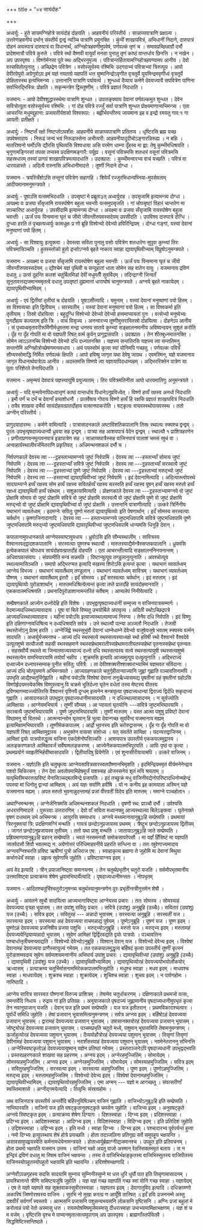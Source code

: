 +++
title = "०४ सायंदोहः"

+++

अध्वर्यु: - हुते सायमग्निहोत्रे सायंदोहं दोहयति । आहवनीयं परिस्तीर्य । सान्नाय्यपात्राणि प्रक्षाल्य । उत्तरेणाहवनीयं दर्भान् संस्तीर्य द्वन्द्वं न्यञ्चि पात्राणि प्रयुनक्ति । कुंभीं शाखापवित्रं, अभिधानीं निदाने, दारुपात्रं दोहनं अयस्पात्रं दारुपात्रं वा पिधानार्थं, अग्निहोत्रहवणीमुपवेषं, पर्णवल्कं तृणं च । समावप्रच्छिन्नाग्रौ दर्भौ प्रादेशमात्रौ पवित्रे कुरुते । पवित्रे स्थो वैष्णवी वायुर्वां मनसा पुनातु तृणं काष्ठं वान्तर्धाय छिनत्ति । न नखेन । अप उपस्पृश्य । विष्णोर्मनसा पूते स्थः अद्भिरनुमृज्य । पवित्रान्तर्हितायामग्निहोत्रहवण्यामप आनीय । देवो वस्सवितोत्पुनातु । अच्छिद्रेण पवित्रेण । वसोस्सूर्यस्य रश्मिभिः उदगग्राभ्यं पवित्राभ्यां त्रिरुत्पूय । आपो देवीरग्रेपुवो अग्रेगुवोऽग्र इमं यज्ञं नयताग्रे यज्ञपतिं धत्त युष्मानिन्द्रोऽवृणीत वृत्रतूर्ये यूयमिन्द्रमवृणीध्वं वृत्रतूर्ये प्रोक्षितास्स्थ इत्यभिमन्त्र्य । उत्तानानि पात्राणि पर्यावर्त्य । शुन्धध्वं दैव्याय कर्मणे देवयज्यायै सपवित्रेण पाणिना सर्वाभिरद्भिस्त्रि: प्रोक्षति । सकृन्मन्त्रेण द्विस्तूष्णीम् । पवित्रे प्रज्ञातं निदधाति ।

यजमान: - आपो देवीश्शुद्धास्स्थेमा पात्राणि शुन्धत । उपातङ्क्याय देवानां पर्णवल्कमुत शुन्धत । देवेन सवित्रोत्पूता वसोस्सूर्यस्य रश्मिभि: । गां दोह पवित्रे रज्जुँ सर्वा पात्राणि शुन्धत प्रोक्ष्यमाणान्यभिमन्त्र्य । एता आचरन्ति मधुमद्दुहाना: प्रजावतीर्यशसो विश्वरूपा: । बह्वीर्भवन्तीरुप जायमाना इह व इन्द्रो रमयतु गाव:१ गा आयती: प्रतीक्षते ।

अध्वर्यु: - निष्टप्तँ रक्षो निष्टप्तोऽघशँस: आहवनीये सान्नाय्यपात्राणि प्रतितप्य । धृष्टिरसि ब्रह्म यच्छ उपवेषमादाय । निरूढं जन्यं भयं निरूढास्सेना अभीत्वरी: आहवनीयादुदीचोऽङ्गारन्निरूह्य । न बहिः । मातरिश्वनो घर्मोऽसि द्यौरसि पृथिव्यसि विश्वधाया असि परमेण धाम्ना दृँहस्व मा ह्वा: तेषु कुम्भीमधिश्रयति । भृगूणामङ्गिरसां तपसा तप्यस्व प्रदक्षिणमङ्गारै: पर्यूह्य । वसूनां पवित्रमसि शतधारं वसूनां पवित्रमसि सहस्रधारम् तस्यां प्रागग्रं शाखापवित्रमत्यादधाति । उदक्प्रात: । कुम्भीमन्वारभ्य वाचं यच्छति । पवित्रं वा धारयन्नास्ते । अदित्यै रास्नासि अभिधानीमादत्ते । तूष्णीं निदाने दोग्धा ।

यजमानः - त्रयस्त्रिँशोऽसि तन्तूनां पवित्रेण सहागहि । शिवेयँ रज्जुरभिधान्यघ्निया-मुपसेवताम् आदीयमानामनुमन्त्रयते ।

अध्वर्युः - पूषाऽसि वत्समभिदधाति । उपसृष्टां मे प्रब्रूता३त् अध्वर्युराह । उपसृजामि इत्यामन्त्र्य दोग्धा । अयक्ष्मा वः प्रजया सँसृजामि रायस्पोषेण बहुला भवन्तीः वत्समुपसृजति । गां चोपसृष्टां विहारं चान्तरेण मा सञ्चारिष्ट अध्वर्युराह । उपसीदामि इत्यामन्त्र्य दोग्धा । अयक्ष्मा वः प्रजया सँसृजामि रायस्पोषेण बहुला भवन्तीः । ऊर्जं पयः पिन्वमाना घृतं च जीवो जीवन्तीरुपवस्सदेयम् उपसीदति । उपविश्य दारुपात्रे दोग्धि । दुग्ध्वा हरति तं पृच्छत्यध्वर्युः कामधुक्षः प्र णो ब्रूहि विश्वेभ्यो देवेभ्यो हविरिन्द्रियम् । दोग्धा गङ्गां, यस्यां देवानां मनुष्याणां पयो हितम् ।

अध्वर्युः - सा विश्वायुः इत्युक्त्वा । देवस्त्वा सविता पुनातु वसोः पवित्रेण शतधारेण सुपुवा कुम्भ्यां तिरः पवित्रमासिञ्चति । हुतस्स्तोको हुतो द्रप्सोऽग्नये बृहते नाकाय स्वाहा द्यावापृथिवीभ्याम् विप्रुषोऽनुमन्त्रयते ।

यजमानः - अयक्ष्मा वः प्रजया सँसृजामि रायस्पोषेण बहुला भवन्तीः । ऊर्जं पयः पिन्वमाना घृतं च जीवो जीवन्तीरुपवस्सदेयम् ॥ द्यौश्चेमं यज्ञं पृथिवी च सन्दुहातां धाता सोमेन सह वातेन वायुः । यजमानाय द्रविणं दधातु ॥ उत्सं दुहन्ति कलशं चतुर्बिलमिडां देवीं मधुमतीँ सुवर्विदम् । तदिन्द्राग्नी जिन्वतँ सूनृतावत्तद्यजमानममृतत्वे दधातु उपसृष्टां दुह्यमानां धाराघोषं चानुमन्त्रयते । अग्नये बृहते नाकायेदम् । द्यावापृथिवीभ्यामिदम् ।

अध्वर्युः - एवं द्वितीयां तृतीयां च दोहयति । पूषाऽसीत्यादि । यमुनाम् । यस्यां देवानां मनुष्याणां पयो हितम् । सा विश्वव्यचाः इति द्वितीयाम् । सरस्वतीम् । यस्यां देवानां मनुष्याणां पयो हितम् । सा विश्वकर्मा इति तृतीयाम् । तिस्रो दोहयित्वा । बहुदुग्धि विश्वेभ्यो देवेभ्यो देवेभ्यो हव्यमाप्यायतां पुनः । वत्सेभ्यो मनुष्येभ्यः पुनर्दोहाय कल्पताम् इति त्रिः । वाचं विसृज्य । अनन्वारभ्य तूष्णीमुत्तरास्तिस्रो दोहयित्वा । दोहनेऽप आनीय । सं पृच्यध्वमृतावरीरूर्मिणीर्मधुमत्तमा मन्द्रा धनस्य सातये कुम्भ्यां सङ्क्षालनमानीय अविष्यन्दयन् सुशृतं करोति । दृँह गा दृँह गोपतिं मा वो यज्ञपती रिषत् वर्त्म कुर्वन् प्रागुद्वासयति । उदक्प्रातः । तेन शीतबुध्नमातनक्ति । सोमेन त्वाऽऽतनच्मि विश्वेभ्यो देवेभ्यो दधि दध्नातनक्ति । यज्ञस्य सन्ततिरसि यज्ञस्य त्वा सन्ततिमनु सन्तनोमि अग्निहोत्रोच्छेषणमन्ववधाय । अयं पयस्सोमं कृत्वा स्वां योनिमपि गच्छतु । पर्णवल्कः पवित्रँ सौम्यस्सोमाद्धि निर्मितः पर्णवल्कं क्षिपति । आपो हविष्षु जागृत यथा देवेषु जाग्रथ । एवमस्मिन्, यज्ञे यजमानाय जागृत पिधानार्थपात्रेऽप आनीय । अदस्तमसि विष्णवे त्वा यज्ञायापिदधाम्यहम् । अद्भिररिक्तेन पात्रेण याः पूताः परिशेरते तेनापिदधाति ।

यजमानः - अमृन्मयं देवपात्रं यज्ञस्यायुषि प्रयुज्यताम् । तिरः पवित्रमतिनीता आपो धारयमातिगुः अनुमन्त्रयते ।

अध्वर्युः - यदि मृन्मयेनापिदध्यात्तृणं काष्ठं वान्तर्धाय पिधानेऽनुप्रविध्येत् । विष्णो हव्यँ रक्षस्व अनधो निदधाति । इमौ पर्णं च दर्भं च देवानाँ हव्यशोधनौ । प्रातर्वेषाय गोपाय विष्णो हव्यँ हि रक्षसि प्रज्ञातं शाखापवित्रं निदधाति । तयैव शाखया दर्भैर्वा सायंदोहवत्प्रातर्दोहाय वत्सानपाकरोति । षट्कृत्वः वायवस्स्थोपायवस्स्थ । ततो अग्नीन् परिस्तीर्य ।

प्रागुदयादारम्भः । कर्मणे वामित्यादि । पात्रासादनकाले अष्टाविंशतिकपालानि तिस्रः स्थाल्यः स्फ्यश्च द्वन्द्वम् । पुरतः उपभृत्पृषदाज्यधान्यौ ध्रुवया सह द्वन्द्वम् । पात्र्या सह आशयपात्रं वेदेन द्वन्द्वम् । स्थाल्यौ १ प्राशित्रहरणेन । प्रणीताप्रणयनमुत्पवनपात्रं इडापात्रेण सह । सान्नाय्यपात्रैस्सह वाजिनपात्रं पालाशं चमसं स्रुचं वा । अन्वाहार्यस्थालीवर्जमितराणि प्रकृतिवत् । अधिमन्थनशकलं दर्भौ च ।

निर्वपणकाले देवस्य त्वा ---ट्ठहस्ताभ्यामग्नये जुष्टं निर्वपामि । देवस्य त्वा ---हस्ताभ्याँ सोमाय जुष्टं निर्वपामि । देवस्य त्वा ---ट्ठहस्ताभ्याँ सवित्रे जुष्टं निर्वपामि । देवस्य त्वा ---ट्ठहस्ताभ्याँ सरस्वत्यै जुष्टं निर्वपामि । देवस्य त्वा ---ट्ठहस्ताभ्यां पूष्णे जुष्टं निर्वपामि । देवस्य त्वा ---ट्ठहस्ताभ्यां मरुद्भ्यो जुष्टं निर्वपामि । देवस्य त्वा ---हस्ताभ्यां द्यावापृथिवीभ्यां जुष्टं निर्वपामि । इदं देवानामित्यादि । अदित्यास्त्वोपस्थे सादयाम्यग्ने हव्यँ रक्षस्व सोम हव्यँ रक्षस्व सवितर्हव्यँ रक्षस्व सरस्वति हव्यँ रक्षस्व पूषन् हव्यँ रक्षस्व मरुतो हव्यँ रक्षध्वं द्यावापृथिवी हव्यँ रक्षेथाम् । सशूकायामित्यादि । प्रोक्षणकाले देवस्य त्वा ---ट्ठहस्ताभ्यामग्नये वो जुष्टं प्रोक्षामि सोमाय वो जुष्टं प्रोक्षामि सवित्रे वो जुष्टं प्रोक्षामि सरस्वत्यै वो जुष्टं प्रोक्षामि पूष्णे वो जुष्टं प्रोक्षामि मरुद्भ्यो वो जुष्टं प्रोक्षामि द्यावापृथिवीभ्यां वो जुष्टं प्रोक्षामि । उत्तानानि पात्राणीत्यादि । उत्करे त्रिर्निनीय यथाभागं व्यावर्तध्वम् । इदमग्नेः सवितुः पूष्णो मरुतां द्यावापृथिव्योः इति पेषणार्थान् । इदँ सोमस्य सरस्वत्याः चर्वर्थान् । कृष्णाजिनादानादि । देवस्य त्वा --- हस्ताभ्यामग्नये जुष्टमधिवपामि सवित्रे जुष्टमधिवपामि पूष्णे जुष्टमधिवपामि मरुद्भ्यो जुष्टमधिवपामि द्यावापृथिवीभ्यां जुष्टमधिवपामि धान्यमसि धिनुहि देवान् ।

कपालानामुपधानकाले आग्नेयस्याष्टावुपधाय । ध्रुवोऽसि इति सौम्यस्थालीम् । सावित्रस्य वैश्वानरवद्द्वादशकपालानि । सरस्वत्याः पूष्णश्च स्थाल्यौ । मारुतस्याद्यैर्मन्त्रैस्सप्तकपालानि । ध्रुवमसि इत्येककपालं चोपधाय सायंदोहवत्प्रातर्दोहं दोहयति । एता आचरन्तीत्यादि सङ्क्षालननिनयनान्तम् । अधिवापवत्संवापः । संवपामीति मन्त्रं सन्नमति । पिष्टान्युत्पूय तण्डुलानुत्पुनाति । अपश्चोत्पूय स्थाल्यामासिञ्चति । समापो अद्भिरग्मत इत्यादि मखस्य शिरोऽसि इत्यन्तं कृत्वा । यथाभागं व्यावर्तध्वम् आग्नेयं विभज्य । यथाभागं व्यावर्तेथाम् तण्डुलान् । यथाभागं व्यावर्तध्वम् सावित्रम् । यथाभागं व्यावर्तध्वम् पौष्णम् । यथाभागं व्यावर्तेथाम् इतरौ । इदँ सोमस्य । इदँ सरस्वत्याः चर्वर्थान् । इदं मरुताम् । इदं द्यावापृथिव्योः पुरोडाशार्थान् । मारुतमधिश्रित्येत्यन्तं कृत्वा तप्ते प्रातर्दोहे सायंदोहमानयति । एककपालमधिश्रयति । प्रथनादिपुरोडाशानामन्तरितं सर्वेषाम् । आप्यलेपं निनीयेत्यादि ।

सम्प्रैषणकाले आज्येन दध्नोदेहि इति विशेषः । उपभृद्वत्पृषदाज्यधानीं सम्मृज्य न वाजिनपात्रसम्मार्गः । वेदमाज्यदधिस्थाल्यावादाय । पूषा वां बिले विष्यतु उभयोर्बिले अपावृत्य । अदिती स्थोऽच्छिद्रपत्रे आज्यदधिस्थाल्यावादाय । महीनां पयोऽसि इत्याज्यस्थाल्यामाज्यं निरुप्य । तेनैव दधि निर्वपति । इदं विष्णुः इति दक्षिणाग्नावधिश्रित्य न दध्यधिश्रयति सर्वत्र । उभे स्थाल्यौ पत्न्या अञ्जलौ निदधाति । तेजसी स्थस्तेजोऽनु प्रेतम् हरति । अग्नेर्जिह्वे स्थस्सुभुवौ देवानां धाम्नेधाम्ने देवेभ्यो यजुषेयजुषे भवतम् स्फ्यस्य वर्त्मन् सादयति । अध्वर्युर्यजमनश्च - आज्यं दधि स्थस्सत्ये स्थस्सत्यस्याध्यक्षे स्थो हविषी स्थो वैश्वानरे वैश्वदेवे उत्पूतशुष्मे सत्यौजसौ सहसी स्थस्सहमाने स्थस्सहेथामरातीस्सहेथामरातीयतस्सहेथां पृतनास्सहेथां पृतन्यतः । सहस्रवीर्ये स्थस्ते मा जिन्वतमाज्यस्याज्यं दध्नो दधि स्थस्सत्यस्य सत्ये स्थस्सत्यायुषी स्थस्सत्यशुष्मे स्थस्सत्येन वामभिघारयामि तयोर्वां भक्षीय । शुक्रमसि इत्यादि आज्यमुत्पूय दध्युत्पुनाति । अद्भिराज्यं दध्याज्येन दध्नापस्सम्यक् पुनीत सवितु: पवित्रै: । ता देवीश्शक्वरीश्शाक्वराभ्यामिमं यज्ञमवत संविदानाः । आज्यं दधि चोत्पूयमाने अभिमन्त्रयते । आज्यग्रहणकाले चतुर्गृहीतान्याज्यानि जुह्वां गृह्णाति पञ्चावत्तिनामपि । उपभृति आद्यैश्चतुर्भिर्गृह्णाति । महीनां पयोऽसि विश्वेषां देवानां तनूर्ऋध्यासमद्य पृषतीनां ग्रहं पृषतीनां ग्रहोऽसि विष्णोर्हृदयमस्येकमिष विष्णुस्त्वानु वि चक्रमे भूतिर्दध्ना घृतेन वर्धतां तस्य मेष्टस्य वीतस्य द्रविणमागम्याज्ज्योतिरसि वैश्वानरं पृश्नियै दुग्धम् इत्यनेन मन्त्रावृत्या पृषदाज्यधान्यां द्विराज्यं द्विर्दधि सकृदाज्यं गृह्णाति । आसादनकाले उपभृद्वत् पृषदाज्यधानीमासादयति । न दधिस्थाल्यासादनम् । न सूर्यज्योतिः आमिक्षायाः । आग्नेयमभिघार्य । तूष्णीं सौम्यम् । आ प्यायतां घृतयोनिः ---सवित्रे जुष्टमभिघारयामि । सरस्वत्यै जुष्टमभिघारयामि । पूष्णे जुष्टमभिघारयामि । तूष्णीं मारुतम् । यस्त आत्मा पशुषु प्रविष्टो देवानां विष्ठामनु यो वितस्थे । आत्मन्वान्सोम घृतवान् हि भूत्वा देवान्गच्छ सुवर्विन्द यजमानाय मह्यम् इत्यामिक्षामभिघारयति । तूष्णीमेककपालम् । आर्द्रो भुवनस्य इति चरोरुद्वासनम् । दृँह गा दृँह गोपतिं मा वो यज्ञपती रिषत् आमिक्षामुद्वास्य । अभुक्तेन वाससा संशोध्य । यत् संवर्तते सामिक्षा । यदन्यत्तद्वाजिनम् । आमिक्षां द्वयोः पात्रयोरुद्धृत्य वाजिना एकदेशेनोपसिञ्चति । आशयपात्र उपस्तीर्य एककपालमुद्वास्य । अलङ्करणकाले आमिक्षावर्जं सर्वेषामलङ्करणम् । आज्येनैककपालमभिपूरयति । आविः पृष्ठं वा कृत्वा । प्रथमप्रयोगे व्याहृतीभिर्हवींष्यासादयति । द्वितीयादिषु प्रियेणेति । एवं शुनासीरीयायामपि । उत्करे वाजिनम् ।

यजमानः - यज्ञोऽसि इति चतुष्कृत्वः आग्नेयसावित्रसारस्वतपौष्णानभिमृशति । इदमिन्द्रियममृतं वीर्यमनेनेन्द्राय पशवो चिकित्सन् । तेन देवा अवतोपमामिहेषमूर्जं यशस्सह ओजस्सनेयं शृतं मयि श्रयताम् ॥ यत्पृथिवीमचरत्तत्प्रविष्टं येनासिञ्चद्बलमिन्द्रे प्रजापतिः । इदं तच्छुक्रं मधु वाजिनीवद्येनोपरिष्टादधिनोन्महेन्द्रं पयस्या मां धिनोतु द्वाभ्यां आमिक्षाम् । अयं यज्ञः सर्वाणि हवींषि । यो नः कनीय इह कामयाता अस्मिन् यज्ञे यजमानाय मह्यम् । अपत मरुतो भुवनान्नुदन्तामहं प्रजां वीरवतीं विदेय इति मारुतम् । ममाग्ने पञ्चहोता१ ।

अथाग्निमन्थनम् । अग्नेर्जनित्रमसि अधिमन्थनशकलं निदधाति । वृषणौ स्थ: प्राञ्चौ दर्भौ । उर्वश्यसि अधरारणिमादत्ते । पुरूरवाः उत्तरारणिम् । देवो वाँ सविता मध्वानक्तु आज्यस्थाल्या बिलेऽङ्क्त्वा । घृतेनाक्ते वृषणं दधाथाम् उभे अभिमन्त्र्य । आयुरसि समवधाय । अग्नये मथ्यमानायानुब्रू३हि सम्प्रेष्यति । प्रथमायां त्रिरनूक्तायां त्रि: प्रदक्षिणमग्निं मन्थति । गायत्रं छन्दोऽनुप्रजायस्व प्रथमम् । त्रैष्टुभं छन्दोऽनुप्रजायस्व द्वितीयम् । जागतं छन्दोऽनुप्रजायस्व तृतीयम् । ततो यथा प्राशु मन्थति । जातायाऽनुब्रू३हि जाते सम्प्रेष्यति । प्रह्रियमाणायानुब्रू३हि प्रहरन् सम्प्रेष्यति । भवतं नस्समनसौ समोकसावरेपसौ । मा यज्ञँ हिँसिष्टं मा यज्ञपतिं जातवेदसौ शिवौ भवतमद्य न: अग्रेणोत्तरं परिधिमाहवनीये प्रहरति सन्धिना वा । ततः स्रुवेणाज्यमादाय अग्नावग्निश्चरति प्रविष्ट ऋषीणां पुत्रो अधिराज एष: । स्वाहाकृत्य ब्रह्मणा ते जुहोमि मा देवानां मिथुया कर्भागधेयँ स्वाहा । प्रहृत्य स्रुवेणाभि जुहोति । प्रविष्टायाग्नय इदम् ।

अयं वेद इत्यादि । त्रीन् प्रयाजानिष्ट्वा समानयनम् । तेन चतुर्थप्रभृतीन् चतुरो यजति । सर्वमौपभृतमानीय उत्तमाविष्ट्वा प्रत्याक्रम्य शेषेण ध्रुवामभिघार्येत्यादि । पृषदाज्यधानीमन्ततः । नोपभृतम्

यजमानः - आदितश्चतुर्भिश्चतुरोऽनुमन्त्र्य चतुर्थस्यानुमन्त्रणेन दुरः प्रभृतीन्स्त्रीनुत्तमेन शेषौ ।

अध्वर्युः - आयतने स्रुचौ सादयित्वा आज्यभागाविष्ट्वा आग्नेयस्य प्रचारः । ततः सोमस्य । सोमस्याहं देवयज्यया वृत्रहा भूयासम् । तत उपांशु सवितुः प्रचारः । सवित्रे (उपांशु) अनुब्रूहि (उच्चैः)। सवितारं (उपांशु) यज (उच्चैः) । सवित्र इदम् । सवितुरहं --- अन्नादो भूयासम् । सरस्वत्या अनुब्रूहि । सरस्वतीं यज । सरस्वत्या इदम् । सरस्वत्या अहं देवयज्यया वाचमन्नाद्यं पुषेयम् । पूष्णेऽनुब्रूहि । पूषणं यज । पूष्ण इदम् । पूष्णोऽहं देवयज्यया प्रजनिषीय प्रजया पशुभिः । मरुद्भ्योऽनुब्रूहि । मरुतो यज । मरुद्भ्य इदम् । मरुतामहं देवयज्ययेन्द्रियाव्यन्नादो भूयासम् । स्रुवेण आमिक्षां द्विर्द्विरवद्यति द्वयोः पात्रयोः । पञ्चावत्तिनः पश्चार्धात्तृतीयमप्यवद्यति । विश्वेभ्यो देवेभ्योऽनुब्रूहि । विश्वान् देवान् यज । विश्वेभ्यो देवेभ्य इदम् । विश्वेषां देवानामहं देवयज्यया प्राणैस्सायुज्यं गमेयम् । तत एककपालमुद्धृत्य बर्हिषदं कृत्वा उपस्तीर्य तूष्णीं कृत्स्नं पुरोडाशमवदाय स्रुवेण सर्वमाशयमन्वानीय अभिघार्य उपांशु प्रचारः । द्यावापृथिवीभ्यां (उपांशु) अनुब्रूहि (उच्चैः) । द्यावापृथिवी (उपांशु) यज (उच्चैः) । द्यावापृथिवीभ्यामिदम् । द्यावापृथिव्योरहं देवयज्ययोभयोर्लोकयोर् ऋध्यासम् । प्रत्याक्रम्य चतुर्भिर्मासनामभिरेककपालमभिजुहोति । मधुश्च स्वाहा । मधव इदम् । माधवश्च स्वाहा । माधवायेदम् । शुक्रश्च स्वाहा । शुक्रायेदम् । शुचिश्च स्वाहा । शुचय इदम् । न पार्वणहोमः । नारिष्ठादि ।

आग्नेय सावित्र सारस्वत पौष्णानां विरुज्य प्राशित्रम् । तेषामेव चतुर्धाकरणम् । दक्षिणाकाले प्रथमजो वत्सः, तमन्तर्वेदि निधाय । रुद्राय गां इति प्रतिग्रहः । अनूयाजकाले पृषदाज्यं जुह्वामानीय पृषदाज्यधानीमुपभृतं कृत्वा तेन नवानूयाजान् यजति । देवान् यज इति प्रथमं सम्प्रेष्यति । यज यज इतीतरान् । प्रथमविकाराश्चत्वारः । पूर्वार्धे समिधि जुहोति । तेषां प्रजावान् भूयासमित्यनुमन्त्रणम् । सर्वत्र अग्नय इदम् । बर्हिषोऽहं देवयज्यया प्रजावान् भूयासम् । द्वारामहं देवयज्यया प्रजावान् भूयासम् । उषासानक्तयोरहं देवयज्यया प्रजावान् भूयासम् । जोष्ट्र्योरहं देवयज्यया प्रजावान् भूयासम् । पञ्चमप्रभृति चतुरो मध्ये, पशुमान् भूयासमिति तेषामनुमन्त्रणम् । ऊर्जाहुत्योरहं देवयज्यया पशुमान् भूयासम् । दैव्ययोर्होत्रोरहं देवयज्यया पशुमान् भूयासम् । तिसृणां तिसृणां देवीनामहं देवयज्यया पशुमान् भूयासम् । नराशँसस्याहं देवयज्यया पशुमान् भूयासम् । नवमेनेतराननु संभिनत्ति । अग्नेस्स्विष्टकृतोऽहं देवयज्ययायुष्मान् यज्ञेन प्रतिष्ठां गमेयम् । प्रस्तराञ्जनेऽपि पृषदाज्यधानी उपभृद्वद्भवति । प्रस्तरप्रहरणकाले शाखया सह प्रहरणम् । अग्नय इदम् । अग्नेरहमुज्जितिम् । सोमायेदम् । सोमस्याहमुज्जितिम् । अग्नय इदम् । अग्नेरहमुज्जितिम् । सोमायेदम् । सोमस्याहमुज्जितिम् । सवित्र इदम् । सवितुरहमुज्जितिम् । सरस्वत्या इदम् । सरस्वत्या अहमुज्जितिम् । पूष्ण इदम् । पूष्णोऽहमुज्जितिम् । मरुद्भ्य इदम् । मरुतामहमुज्जितिम् । विश्वेभ्यो देवेभ्य इदम् । विश्वेषां देवानामहमुज्जितिम् । द्यावापृथिवीभ्यामिदम् । द्यावापृथिव्योरहमुज्जितिम् । एमा अग्मन् --- यज्ञो म आगच्छतु । संवत्सरीणाँ स्वस्तिमाशासे । अग्नीद्गमयेत्यादि । तिसृभिः संस्रावहोमः ।

अथ वाजिनपात्र उपस्तीर्य अन्तर्वेदि बर्हिरनुविषिञ्चन् वाजिनं गृह्णाति । वाजिभ्योऽनुब्रू३हि इति सम्प्रेष्यति । नाभिघारयति । वाजिनो यज इति वषट्कृतानुवषट्कृते चमसेन जुहोति । वाजिभ्य इदम् । अनुवषट्कृते अग्नये स्विष्टकृत इदम् । प्रत्याक्रम्य शेषेण दिग्यागः । दिशस्स्वाहा । दिग्भ्य इदम् । प्रदिशस्स्वाहा । प्रदिग्भ्य इदम् । आदिशस्स्वाहा । आदिग्भ्य इदम् । विदिशस्स्वाहा । विदिग्भ्य इदम् । इति प्रतिदिशं जुहोति । उद्दिशस्स्वाहा । उद्दिग्भ्य इदम् । इति मध्ये । स्वाहा दिग्भ्यः । दिग्भ्य इदम् । पश्चादारभ्य पूर्वपर्यन्तं हुत्वा । नमो दिग्भ्यः इत्युपस्थाय शेषं होत्रे प्रयच्छति । होता तदञ्जलिना प्रतिगृह्य सर्वे समुपहूय भक्षयन्ति । असावसावुपह्वयस्वेति कर्मनामधेयेनामन्त्रयते । होताध्वर्युर्ब्रह्माग्नीद्यजमानश्च । उपहूत इति प्रतिवचनम् । होता प्रथमो भक्षयति यजमान उत्तमः । वाजिनां भक्षो अवतु वाजो अस्मान् रेतस्सिक्तममृतं बलाय । स न इन्द्रियं द्रविणं दधातु मा रिषाम वाजिनं भक्षयन्तः । तस्य ते वाजिभिर्भक्षङ्कृतस्य वाजिभिस्सुतस्य वाजिपीतस्य वाजिनस्योपहूतस्योपहूतो भक्षयामि इति भक्षयन्ति । हविश्शेषभक्षणादि ।

अग्नेर्वोऽपन्नगृहस्य सदसि सादयामि सुम्नाय सुम्निनीस्सुम्ने मा धत्त धुरि धुर्यौ पात इति तिसृणामासादनम् । प्रायश्चित्तान्ते त्रीणि समिष्टयजूंषि जुहोति । यज्ञ यज्ञं गच्छ यज्ञपतिं गच्छ स्वां योनिं गच्छ स्वाहा । यज्ञायेदम् । एष ते यज्ञो यज्ञपते सह सूक्तवाकस्सुवीरस्स्वाहा । यज्ञपतय इदम् । देवागातुविद इत्यादि । दधिक्राव्ण्णो अकारिषं जिष्णोरश्वस्य वाजिनः । सुरभि नो मुखा करत्प्र ण आयूँषि तारिषत् ॥ इदँ हविः प्रजननम्मे अस्तु दशवीरँ सर्वगणँ स्वस्तये । आत्मसनि प्रजासनि पशुसन्यभयसनि लोकसनि वृष्टिसनि । अग्निः प्रजां बहुलां मे करोत्वन्नं पयो रेतो अस्मासु धत्त । रायस्पोषमिषमूर्जमस्मासु दीधरत्स्वाहा उभाभ्यामामिक्षाभक्षणम् । यज्ञ शं च म वर्जम् । वृष्टिरसि वृश्च मे पाप्मानमृतात्सत्यमुपागाम् अप उपस्पृश्य । ब्राह्मणाँस्तर्पयितवै । सिद्धमिष्टिस्सन्तिष्ठते ।

